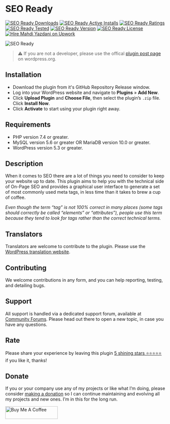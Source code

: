 # SEO Ready
[![SEO Ready Downloads](https://img.shields.io/wordpress/plugin/dt/seo-ready.svg)](https://wordpress.org/plugins/seo-ready) [![SEO Ready Active Installs](https://img.shields.io/wordpress/plugin/installs/seo-ready.svg)](https://wordpress.org/plugins/seo-ready) [![SEO Ready Ratings](https://img.shields.io/wordpress/plugin/r/seo-ready.svg)](https://wordpress.org/plugins/seo-ready) [![SEO Ready Tested](https://img.shields.io/wordpress/plugin/tested/seo-ready.svg)](https://wordpress.org/plugins/seo-ready) [![SEO Ready Version](https://img.shields.io/wordpress/plugin/v/seo-ready.svg)](https://wordpress.org/plugins/seo-ready) [![SEO Ready License](https://img.shields.io/github/license/mypreview/seo-ready)](https://wordpress.org/plugins/seo-ready) [![Hire Mahdi Yazdani on Upwork](https://img.shields.io/badge/Hire%20Me-Upwork-37A000)](https://www.upwork.com/o/profiles/users/_~016ad17ad3fc5cce94)

![SEO Ready](https://ps.w.org/seo-ready/assets/banner-1544x500.jpg?rev=1542924)

> ⚠️ If you are not a developer, please use the offical [plugin post page](https://wordpress.org/plugins/seo-ready "Download SEO Ready plugin") on wordpress.org.

## Installation

* Download the plugin from it's GitHub Repository Release window.
* Log into your WordPress website and navigate to **Plugins** » **Add New**.
* Click **Upload Plugin** and **Choose File**, then select the plugin’s `.zip` file. Click **Install Now**.
* Click **Activate** to start using your plugin right away.

## Requirements

* PHP version 7.4 or greater.
* MySQL version 5.6 or greater OR MariaDB version 10.0 or greater.
* WordPress version 5.3 or greater.

## Description

When it comes to SEO there are a lot of things you need to consider to keep your website up to date. This plugin aims to help you with the technical side of On-Page SEO and provides a graphical user interface to generate a set of most commonly used meta tags, in less time than it takes to brew a cup of coffee.

*Even though the term “tag” is not 100% correct in many places (some tags should correctly be called “elements” or “attributes”), people use this term because they tend to look for tags rather than the correct technical terms.*

## Translators

Translators are welcome to contribute to the plugin. Please use the [WordPress translation website](https://translate.wordpress.org/projects/wp-plugins/seo-ready "WordPress translation website").

## Contributing

We welcome contributions in any form, and you can help reporting, testing, and detailing bugs.

## Support

All support is handled via a dedicated support forum, available at [Community Forums](https://wordpress.org/support/plugin/seo-ready "Community Forums"). Please head out there to open a new topic, in case you have any questions.

## Rate

Please share your experience by leaving this plugin [5 shining stars ⭐⭐⭐⭐⭐](https://wordpress.org/support/plugin/seo-ready/reviews/ "Rate SEO Ready 5 stars") if you like it, thanks!

## Donate

If you or your company use any of my projects or like what I’m doing, please consider [making a donation](https://www.buymeacoffee.com/mahdiyazdani) so I can continue maintaining and evolving all my projects and new ones. I’m in this for the long run. 

<a href="https://www.buymeacoffee.com/mahdiyazdani" target="_blank"><img src="https://cdn.buymeacoffee.com/buttons/v2/default-yellow.png" alt="Buy Me A Coffee" style="height: 40px !important;width: 165px !important;" ></a>